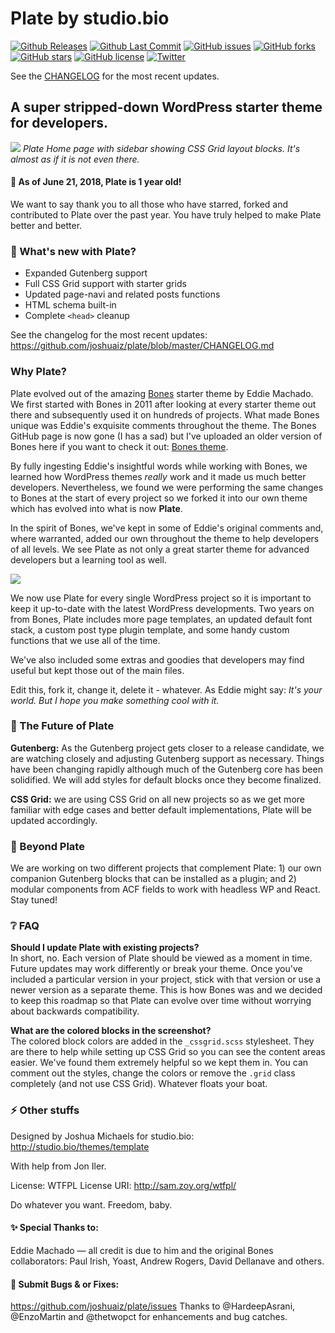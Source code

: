 # Plate by studio.bio

[![Github Releases](https://img.shields.io/github/release/joshuaiz/plate.svg)](https://github.com/joshuaiz/plate/releases/tag/v1.2.5)
[![Github Last Commit](https://img.shields.io/github/last-commit/joshuaiz/plate.svg)]()
[![GitHub issues](https://img.shields.io/github/issues/joshuaiz/plate.svg)](https://github.com/joshuaiz/plate/issues)
[![GitHub forks](https://img.shields.io/github/forks/joshuaiz/plate.svg)](https://github.com/joshuaiz/plate/network)
[![GitHub stars](https://img.shields.io/github/stars/joshuaiz/plate.svg)](https://github.com/joshuaiz/plate/stargazers)
[![GitHub license](https://img.shields.io/github/license/joshuaiz/plate.svg)](https://github.com/joshuaiz/plate/blob/master/LICENSE)
[![Twitter](https://img.shields.io/twitter/url/https/github.com/joshuaiz/plate.svg?style=social)](https://twitter.com/intent/tweet?text=Wow:&url=https%3A%2F%2Fgithub.com%2Fjoshuaiz%2Fplate)

See the [CHANGELOG](https://github.com/joshuaiz/plate/blob/master/CHANGELOG.md) for the most recent updates.

## A super stripped-down WordPress starter theme for developers. 

![](https:///studio.bio/images/plate_home_cssgrid.png)
_Plate Home page with sidebar showing CSS Grid layout blocks.
It's almost as if it is not even there._

#### 🎉 As of June 21, 2018, Plate is 1 year old! 

We want to say thank you to all those who have starred, forked and contributed to Plate over the past year. You have truly helped to make Plate better and better.

### 🔘 What's new with Plate?
- Expanded Gutenberg support
- Full CSS Grid support with starter grids
- Updated page-navi and related posts functions
- HTML schema built-in
- Complete `<head>` cleanup

See the changelog for the most recent updates: https://github.com/joshuaiz/plate/blob/master/CHANGELOG.md

### Why Plate?
Plate evolved out of the amazing [Bones](https://themble.com/bones/) starter theme by Eddie Machado. We first started with Bones in 2011 after looking at every starter theme out there and subsequently used it on hundreds of projects. What made Bones unique was Eddie's exquisite comments throughout the theme. The Bones GitHub page is now gone (I has a sad) but I've uploaded an older version of Bones here if you want to check it out: [Bones theme](https://studio.bio/docs/bones-theme.zip).

By fully ingesting Eddie's insightful words while working with Bones, we learned how WordPress themes *really* work and it made us much better developers. Nevertheless, we found we were performing the same changes to Bones at the start of every project so we forked it into our own theme which has evolved into what is now **Plate**.

In the spirit of Bones, we've kept in some of Eddie's original comments and, where warranted, added our own throughout the theme to help developers of all levels. We see Plate as not only a great starter theme for advanced developers but a learning tool as well.

![](https://studio.bio/images/plate_functions.png)

We now use Plate for every single WordPress project so it is important to keep it up-to-date with the latest WordPress developments. Two years on from Bones, Plate includes more page templates, an updated default font stack, a custom post type plugin template, and some handy custom functions that we use all of the time.

We've also included some extras and goodies that developers may find useful but kept those out of the main files.

Edit this, fork it, change it, delete it - whatever. As Eddie might say: _It's your world. But I hope you make something cool with it._

### 🔮 The Future of Plate
**Gutenberg:** As the Gutenberg project gets closer to a release candidate, we are watching closely and adjusting Gutenberg support as necessary. Things have been changing rapidly although much of the Gutenberg core has been solidified. We will add styles for default blocks once they become finalized.

**CSS Grid:** we are using CSS Grid on all new projects so as we get more familiar with edge cases and better default implementations, Plate will be updated accordingly.

### 🍱 Beyond Plate
We are working on two different projects that complement Plate: 1) our own companion Gutenberg blocks that can be installed as a plugin; and 2) modular components from ACF fields to work with headless WP and React. Stay tuned!

### ❔ FAQ
**Should I update Plate with existing projects?**<br />
In short, no. Each version of Plate should be viewed as a moment in time. Future updates may work differently or break your theme. Once you've included a particular version in your project, stick with that version or use a newer version as a separate theme. This is how Bones was and we decided to keep this roadmap so that Plate can evolve over time without worrying about backwards compatibility.

**What are the colored blocks in the screenshot?**<br />
The colored block colors are added in the `_cssgrid.scss` stylesheet. They are there to help while setting up CSS Grid so you can see the content areas easier. We've found them extremely helpful so we kept them in. You can comment out the styles, change the colors or remove the `.grid` class completely (and not use CSS Grid). Whatever floats your boat.

### ⚡️ Other stuffs
Designed by Joshua Michaels for studio.bio: http://studio.bio/themes/template

With help from Jon Iler.

License: WTFPL
License URI: http://sam.zoy.org/wtfpl/

Do whatever you want. Freedom, baby.

#### ✨ Special Thanks to:
Eddie Machado — all credit is due to him and the original Bones collaborators: Paul Irish, Yoast, Andrew Rogers, David Dellanave and others.


#### 🐞 Submit Bugs & or Fixes:
https://github.com/joshuaiz/plate/issues
Thanks to @HardeepAsrani, @EnzoMartin and @thetwopct for enhancements and bug catches.